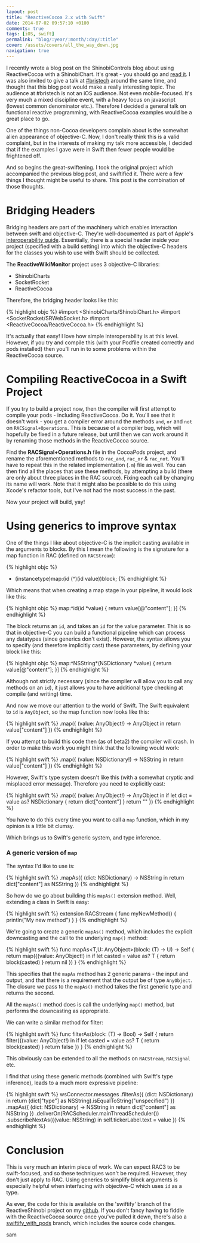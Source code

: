 ```yaml
---
layout: post
title: "ReactiveCocoa 2.x with Swift"
date: 2014-07-02 09:57:10 +0100
comments: true
tags: [iOS, swift]
permalink: "blog/:year/:month/:day/:title"
cover: /assets/covers/all_the_way_down.jpg
navigation: true
---
```


I recently wrote a blog post on the ShinobiControls blog about using
ReactiveCocoa with a ShinobiChart. It's great - you should go and
[read it](http://www.shinobicontrols.com/blog/posts/2014/06/24/reactiveshinobi-using-shinobicharts-with-reactivecocoa).
I was also invited to give a talk at [#bristech](http://briste.ch/) around the
same time, and thought that this blog post would make a really interesting topic.
The audience at #bristech is not an iOS audience. Not even mobile-focused. It's
very much a mixed discipline event, with a heavy focus on javascript (lowest
common denominator etc.). Therefore I decided a general talk on functional
reactive programming, with ReactiveCocoa examples would be a great place to go.

One of the things non-Cocoa developers complain about is the somewhat alien
appearance of objective-C. Now, I don't really think this is a valid complaint,
but in the interests of making my talk more accessible, I decided that if the
examples I gave were in Swift then fewer people would be frightened off.

And so begins the great-swiftening. I took the original project which accompanied
the previous blog post, and swiftified it. There were a few things I thought
might be useful to share. This post is the combination of those thoughts.

<!--more-->

# Bridging Headers

Bridging headers are part of the machinery which enables interaction between
swift and objective-C. They're well-documented as part of Apple's
[interoperability guide](https://developer.apple.com/library/prerelease/content/documentation/Swift/Conceptual/BuildingCocoaApps/InteractingWithObjective-CAPIs.html).
Essentially, there is a special header inside your project (specified with a
build setting) into which the objective-C headers for the classes you wish to use
with Swift should be collected.

The __ReactiveWikiMonitor__ project uses 3 objective-C libraries:

- ShinobiCharts
- SocketRocket
- ReactiveCocoa

Therefore, the bridging header looks like this:

{% highlight objc %}
#import <ShinobiCharts/ShinobiChart.h>
#import <SocketRocket/SRWebSocket.h>
#import <ReactiveCocoa/ReactiveCocoa.h>
{% endhighlight %}

It's actually that easy! I love how simple interoperability is at this level.
However, if you try and compile this (with your Podfile created correctly and
pods installed) then you'll run in to some problems within the ReactiveCocoa
source.

# Compiling ReactiveCocoa in a Swift Project

If you try to build a project now, then the compiler will first attempt to compile
your pods - including ReactiveCocoa. Do it. You'll see that it doesn't work - you
get a compiler error around the methods `and`, `or` and `not` on `RACSignal+Operations`.
This is because of a compiler bug, which will hopefully be fixed in a future
release, but until then we can work around it by renaming those methods in the
ReactiveCocoa source.

Find the __RACSignal+Operations.h__ file in the CocoaPods project, and rename
the aforementioned methods to `rac_and`, `rac_or` & `rac_not`. You'll have to
repeat this in the related implementation (`.m`) file as well. You can then find
all the places that use these methods, by attempting a build (there are only about
three places in the RAC source). Fixing each call by changing its name will work.
Note that it might also be possible to do this using Xcode's refactor tools, but
I've not had the most success in the past.

Now your project will build, yay!

# Using generics to improve syntax

One of the things I like about objective-C is the implicit casting available in
the arguments to blocks. By this I mean the following is the signature for a map
function in RAC (defined on `RACStream`):

{% highlight objc  %}
- (instancetype)map:(id (^)(id value))block;
{% endhighlight %}

Which means that when creating a map stage in your pipeline, it would look like
this:

{% highlight objc %}
map:^id(id *value) {
     return value[@"content"];
 }]
{% endhighlight %}

The block returns an `id`, and takes an `id` for the value parameter. This is so
that in objective-C you can build a functional pipeline which can process any
datatypes (since generics don't exist). However, the syntax allows you to specify
(and therefore implicitly cast) these parameters, by defining your block like
this:

{% highlight objc %}
map:^NSString*(NSDictionary *value) {
     return value[@"content"];
 }]
{% endhighlight %}

Although not strictly necessary (since the compiler will allow you to call any
methods on an `id`), it just allows you to have additional type checking at
compile (and writing) time.

And now we move our attention to the world of Swift. The Swift equivalent to `id`
is `AnyObject`, so the map function now looks like this:

{% highlight swift %}
.map({ (value: AnyObject!) -> AnyObject in
  return value["content"]
})
{% endhighlight %}

If you attempt to build this code then (as of beta2) the compiler will crash.
In order to make this work you might think that the following would work:

{% highlight swift %}
.map({ (value: NSDictionary!) -> NSString in
  return value["content"]
})
{% endhighlight %}

However, Swift's type system doesn't like this (with a somewhat cryptic and
misplaced error message). Therefore you need to explicitly cast:

{% highlight swift %}
.map({ (value: AnyObject!) -> AnyObject in
  if let dict = value as? NSDictionary {
    return dict["content"]
  }
  return ""
})
{% endhighlight %}

You have to do this every time you want to call a `map` function, which in my
opinion is a little bit clumsy.

Which brings us to Swift's generic system, and type inference.

### A generic version of `map`

The syntax I'd like to use is:

{% highlight swift %}
.mapAs({ (dict: NSDictionary) -> NSString in
  return dict["content"] as NSString
})
{% endhighlight %}

So how do we go about building this `mapAs()` extension method. Well, extending
a class in Swift is easy:

{% highlight swift %}
extension RACStream {
  func myNewMethod() {
      println("My new method")
  }
}
{% endhighlight %}

We're going to create a generic `mapAs()` method, which includes the explicit
downcasting and the call to the underlying `map()` method:

{% highlight swift %}
func mapAs<T,U: AnyObject>(block: (T) -> U) -> Self {
  return map({(value: AnyObject!) in
    if let casted = value as? T {
      return block(casted)
    }
    return nil
  })
}
{% endhighlight %}

This specifies that the `mapAs` method has 2 generic params - the input and output,
and that there is a requirement that the output be of type `AnyObject`. The closure
we pass to the `mapAs()` method takes the first generic type and returns the second.

All the `mapAs()` method does is call the underlying `map()` method, but performs
the downcasting as appropriate.

We can write a similar method for filter:

{% highlight swift %}
func filterAs<T>(block: (T) -> Bool) -> Self {
  return filter({(value: AnyObject!) in
    if let casted = value as? T {
      return block(casted)
    }
    return false
  })
}
{% endhighlight %}

This obviously can be extended to all the methods on `RACStream`, `RACSignal` etc.

I find that using these generic methods (combined with Swift's type inference),
leads to a much more expressive pipeline:

{% highlight swift %}
wsConnector.messages
  .filterAs({ (dict: NSDictionary) in
      return (dict["type"] as NSString).isEqualToString("unspecified")
    })
  .mapAs({ (dict: NSDictionary) -> NSString in
    return dict["content"] as NSString
    })
  .deliverOn(RACScheduler.mainThreadScheduler())
  .subscribeNextAs({(value: NSString) in
    self.tickerLabel.text = value
    })
{% endhighlight %}

# Conclusion

This is very much an interim piece of work. We can expect RAC3 to be swift-focused,
and so these techniques won't be required. However, they don't just apply to RAC.
Using generics to simplify block arguments is especially helpful when interfacing
with objective-C which uses `id` as a type.

As ever, the code for this is available on the 'swiftify' branch of the
ReactiveShinobi project on my [github](https://github.com/sammyd/ReactiveShinobi/tree/swiftify).
If you don't fancy having to fiddle with the ReactiveCocoa source once you've
pulled it down, there's also a [swiftify_with_pods](https://github.com/sammyd/ReactiveShinobi/tree/swiftify_with_pods)
branch, which includes the source code changes.

sam
